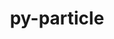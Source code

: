 ---
title: "py-particle"
layout: cache
categories: [package, develop]
meta: {"versions": ["0.25.2"], "compilers": ["gcc@=11.4.0"], "oss": ["ubuntu22.04"], "platforms": ["linux"], "targets": ["x86_64_v3"], "stacks": ["hep", "root"], "num_specs": 4, "num_specs_by_stack": {"hep": 4, "root": 4}}
spec_details: [{"hash": "du6t44tujyrfc4rf43ksio4alh6kaqdn", "compiler": "gcc@=11.4.0", "versions": ["0.25.2"], "os": "ubuntu22.04", "platform": "linux", "target": "x86_64_v3", "variants": ["build_system=python_pip"], "stacks": ["hep", "root"], "size": "-", "tarball": "https://binaries.spack.io/develop/build_cache/linux-ubuntu22.04-x86_64_v3/gcc-11.4.0/py-particle-0.25.2/linux-ubuntu22.04-x86_64_v3-gcc-11.4.0-py-particle-0.25.2-du6t44tujyrfc4rf43ksio4alh6kaqdn.spack"}, {"hash": "kfyniw4wo4ldouslpw4yp7mdsv7vf4pu", "compiler": "gcc@=11.4.0", "versions": ["0.25.2"], "os": "ubuntu22.04", "platform": "linux", "target": "x86_64_v3", "variants": ["build_system=python_pip"], "stacks": ["hep", "root"], "size": "-", "tarball": "https://binaries.spack.io/develop/build_cache/linux-ubuntu22.04-x86_64_v3/gcc-11.4.0/py-particle-0.25.2/linux-ubuntu22.04-x86_64_v3-gcc-11.4.0-py-particle-0.25.2-kfyniw4wo4ldouslpw4yp7mdsv7vf4pu.spack"}, {"hash": "neosldlr3dydnb4gagdag3s3gyzasa4c", "compiler": "gcc@=11.4.0", "versions": ["0.25.2"], "os": "ubuntu22.04", "platform": "linux", "target": "x86_64_v3", "variants": ["build_system=python_pip"], "stacks": ["hep", "root"], "size": "-", "tarball": "https://binaries.spack.io/develop/build_cache/linux-ubuntu22.04-x86_64_v3/gcc-11.4.0/py-particle-0.25.2/linux-ubuntu22.04-x86_64_v3-gcc-11.4.0-py-particle-0.25.2-neosldlr3dydnb4gagdag3s3gyzasa4c.spack"}, {"hash": "xt5dwzdpbegnrszdtfkhadlqrory2p3p", "compiler": "gcc@=11.4.0", "versions": ["0.25.2"], "os": "ubuntu22.04", "platform": "linux", "target": "x86_64_v3", "variants": ["build_system=python_pip"], "stacks": ["hep", "root"], "size": "-", "tarball": "https://binaries.spack.io/develop/build_cache/linux-ubuntu22.04-x86_64_v3/gcc-11.4.0/py-particle-0.25.2/linux-ubuntu22.04-x86_64_v3-gcc-11.4.0-py-particle-0.25.2-xt5dwzdpbegnrszdtfkhadlqrory2p3p.spack"}]
---